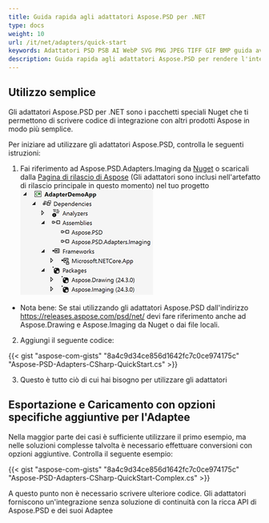 ```yaml
---
title: Guida rapida agli adattatori Aspose.PSD per .NET
type: docs
weight: 10
url: /it/net/adapters/quick-start
keywords: Adattatori PSD PSB AI WebP SVG PNG JPEG TIFF GIF BMP guida avvio rapido
description: Guida rapida agli adattatori Aspose.PSD per rendere l'integrazione con Aspose.Imaging più semplice e veloce.
---
```


## **Utilizzo semplice**

Gli adattatori Aspose.PSD per .NET sono i pacchetti speciali Nuget che ti permettono di scrivere codice di integrazione con altri prodotti Aspose in modo più semplice.

Per iniziare ad utilizzare gli adattatori Aspose.PSD, controlla le seguenti istruzioni:

1. Fai riferimento ad Aspose.PSD.Adapters.Imaging da [Nuget](https://www.nuget.org/aspose.psd.adapters.imaging) o scaricali dalla [Pagina di rilascio di Aspose](https://releases.aspose.com/psd/net/) (Gli adattatori sono inclusi nell'artefatto di rilascio principale in questo momento) nel tuo progetto
![Riferimenti necessari](references.png)
* Nota bene: Se stai utilizzando gli adattatori Aspose.PSD dall'indirizzo https://releases.aspose.com/psd/net/ devi fare riferimento anche ad Aspose.Drawing e Aspose.Imaging da Nuget o dai file locali.

2. Aggiungi il seguente codice:

{{< gist "aspose-com-gists" "8a4c9d34ce856d1642fc7c0ce974175c" "Aspose-PSD-Adapters-CSharp-QuickStart.cs" >}}

3. Questo è tutto ciò di cui hai bisogno per utilizzare gli adattatori

## **Esportazione e Caricamento con opzioni specifiche aggiuntive per l'Adaptee**

Nella maggior parte dei casi è sufficiente utilizzare il primo esempio, ma nelle soluzioni complesse talvolta è necessario effettuare conversioni con opzioni aggiuntive. 
Controlla il seguente esempio:

{{< gist "aspose-com-gists" "8a4c9d34ce856d1642fc7c0ce974175c" "Aspose-PSD-Adapters-CSharp-QuickStart-Complex.cs" >}}

A questo punto non è necessario scrivere ulteriore codice. Gli adattatori forniscono un'integrazione senza soluzione di continuità con la ricca API di Aspose.PSD e dei suoi Adaptee
